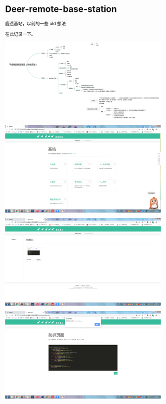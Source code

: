 # Deer-remote-base-station

鹿遥基站，以前的一些 old 想法

在此记录一下。

![Image text](https://github.com/Sunwendi/photo_gallery/blob/master/Deer-remote-base-station.png?raw=true)

![Image text](https://github.com/Sunwendi/photo_gallery/blob/master/Deer-remote-base-station1.png?raw=true)

![Image text](https://github.com/Sunwendi/photo_gallery/blob/master/Deer-remote-base-station2.png?raw=true)

![Image text](https://github.com/Sunwendi/photo_gallery/blob/master/Deer-remote-base-station3.png?raw=true)

